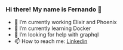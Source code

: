 ### Hi there! My name is Fernando 👋

- 🔭 I’m currently working Elixir and Phoenix
- 🌱 I’m currently learning Docker 
- 🤔 I’m looking for help with graphql
- 📫 How to reach me: 
[Linkedin](https://www.linkedin.com/in/fernandodesouzateixeira/)

